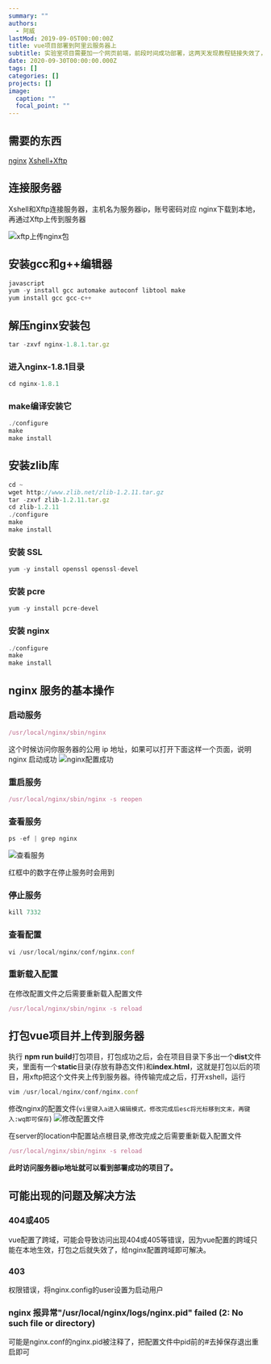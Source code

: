```yaml
---
summary: ""
authors:
  - 阿威
lastMod: 2019-09-05T00:00:00Z
title: vue项目部署到阿里云服务器上
subtitle: 实验室项目需要加一个网页前端，前段时间成功部署，这两天发现教程链接失效了，决定自己记录一下，方便以后回顾。
date: 2020-09-30T00:00:00.000Z
tags: []
categories: []
projects: []
image:
  caption: ""
  focal_point: ""
---
```

## 需要的东西

[nginx](http://nginx.org/en/download.html)
[Xshell+Xftp](https://www.netsarang.com/zh/free-for-home-school/)

## 连接服务器

Xshell和Xftp连接服务器，主机名为服务器ip，账号密码对应
nginx下载到本地，再通过Xftp上传到服务器



![xftp上传nginx包](https://img-blog.csdnimg.cn/2020092415583388.png#pic_center)

## 安装gcc和g++编辑器



```javascript
javascript
yum -y install gcc automake autoconf libtool make
yum install gcc gcc-c++

```

## 解压nginx安装包

```javascript
tar -zxvf nginx-1.8.1.tar.gz
```

### 进入nginx-1.8.1目录

```javascript
cd nginx-1.8.1
```

### make编译安装它

```javascript
./configure
make
make install
```

## 安装zlib库

```javascript
cd ~
wget http://www.zlib.net/zlib-1.2.11.tar.gz
tar -zxvf zlib-1.2.11.tar.gz
cd zlib-1.2.11
./configure
make
make install
```

### 安装 SSL

```javascript
yum -y install openssl openssl-devel
```

### 安装 pcre

```javascript
yum -y install pcre-devel
```

### 安装 nginx

```javascript
./configure
make
make install
```

## nginx 服务的基本操作

### 启动服务

```javascript
/usr/local/nginx/sbin/nginx
```

这个时候访问你服务器的公用 ip 地址，如果可以打开下面这样一个页面，说明 nginx 启动成功
![nginx配置成功](https://img-blog.csdnimg.cn/20200924161827385.png#pic_center)

### 重启服务

```javascript
/usr/local/nginx/sbin/nginx -s reopen
```

### 查看服务

```javascript
ps -ef | grep nginx
```

![查看服务](https://img-blog.csdnimg.cn/20200924161933478.png#pic_center)

红框中的数字在停止服务时会用到

### 停止服务

```javascript
kill 7332
```

### 查看配置

```javascript
vi /usr/local/nginx/conf/nginx.conf
```

### 重新载入配置

在修改配置文件之后需要重新载入配置文件

```javascript
/usr/local/nginx/sbin/nginx -s reload
```

## 打包vue项目并上传到服务器

执行 **npm run build**打包项目，打包成功之后，会在项目目录下多出一个**dist**文件夹，里面有一个**static**目录(存放有静态文件)和**index.html**，这就是打包以后的项目，用xftp把这个文件夹上传到服务器。待传输完成之后，打开xshell，运行

```javascript
vim /usr/local/nginx/conf/nginx.conf
```

修改nginx的配置文件(`vi里键入a进入编辑模式，修改完成后esc将光标移到文末，再键入:wq即可保存`)
![修改配置文件](https://img-blog.csdnimg.cn/20200924162532896.png?x-oss-process=image/watermark,type_ZmFuZ3poZW5naGVpdGk,shadow_10,text_aHR0cHM6Ly9ibG9nLmNzZG4ubmV0L3dlaXNodWFpNjY2,size_16,color_FFFFFF,t_70#pic_center)

在server的location中配置站点根目录,修改完成之后需要重新载入配置文件

```javascript
/usr/local/nginx/sbin/nginx -s reload
```

**此时访问服务器ip地址就可以看到部署成功的项目了。**

## 可能出现的问题及解决方法

### 404或405

vue配置了跨域，可能会导致访问出现404或405等错误，因为vue配置的跨域只能在本地生效，打包之后就失效了，给nginx配置跨域即可解决。

### 403

权限错误，将nginx.config的user设置为启动用户

### nginx 报异常"/usr/local/nginx/logs/nginx.pid" failed (2: No such file or directory)

可能是nginx.conf的nginx.pid被注释了，把配置文件中pid前的#去掉保存退出重启即可